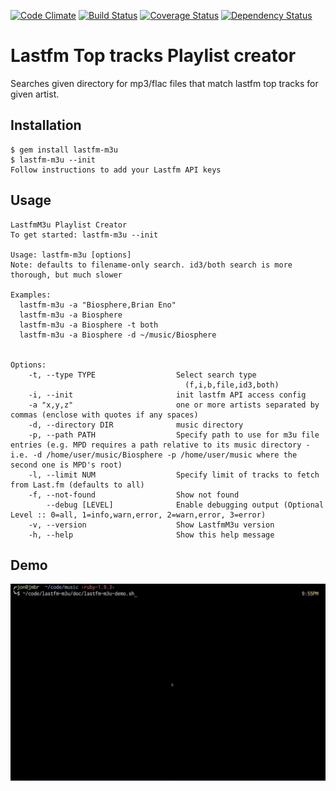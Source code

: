[![Code Climate](https://codeclimate.com/github/jonaustin/lastfm-m3u.png)](https://codeclimate.com/github/jonaustin/lastfm-m3u)
[![Build Status](https://travis-ci.org/jonaustin/lastfm-m3u.png?branch=master)](https://travis-ci.org/jonaustin/lastfm-m3u)
[![Coverage Status](https://coveralls.io/repos/jonaustin/lastfm-m3u/badge.png)](https://coveralls.io/r/jonaustin/lastfm-m3u)
[![Dependency Status](https://gemnasium.com/jonaustin/lastfm-m3u.png)](https://gemnasium.com/jonaustin/lastfm-m3u)

# Lastfm Top tracks Playlist creator

Searches given directory for mp3/flac files that match lastfm top tracks for given artist.

## Installation

    $ gem install lastfm-m3u
    $ lastfm-m3u --init
    Follow instructions to add your Lastfm API keys

## Usage

    LastfmM3u Playlist Creator
    To get started: lastfm-m3u --init
    
    Usage: lastfm-m3u [options]
    Note: defaults to filename-only search. id3/both search is more thorough, but much slower
    
    Examples:
      lastfm-m3u -a "Biosphere,Brian Eno"
      lastfm-m3u -a Biosphere
      lastfm-m3u -a Biosphere -t both
      lastfm-m3u -a Biosphere -d ~/music/Biosphere
    
    
    Options:
        -t, --type TYPE                  Select search type
                                           (f,i,b,file,id3,both)
        -i, --init                       init lastfm API access config
        -a "x,y,z"                       one or more artists separated by commas (enclose with quotes if any spaces)
        -d, --directory DIR              music directory
        -p, --path PATH                  Specify path to use for m3u file entries (e.g. MPD requires a path relative to its music directory - i.e. -d /home/user/music/Biosphere -p /home/user/music where the second one is MPD's root)
        -l, --limit NUM                  Specify limit of tracks to fetch from Last.fm (defaults to all)
        -f, --not-found                  Show not found
            --debug [LEVEL]              Enable debugging output (Optional Level :: 0=all, 1=info,warn,error, 2=warn,error, 3=error)
        -v, --version                    Show LastfmM3u version
        -h, --help                       Show this help message

## Demo

![Demo](doc/lastfm-m3u-demo.gif)
